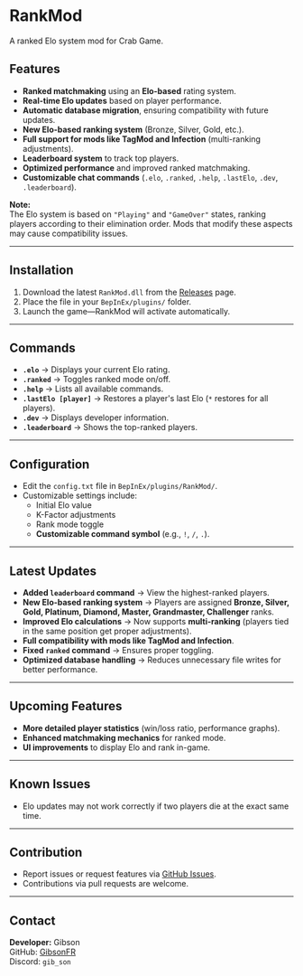 # RankMod

A ranked Elo system mod for Crab Game.

## Features
- **Ranked matchmaking** using an **Elo-based** rating system.
- **Real-time Elo updates** based on player performance.
- **Automatic database migration**, ensuring compatibility with future updates.
- **New Elo-based ranking system** (Bronze, Silver, Gold, etc.).
- **Full support for mods like TagMod and Infection** (multi-ranking adjustments).
- **Leaderboard system** to track top players.
- **Optimized performance** and improved ranked matchmaking.
- **Customizable chat commands** (`.elo`, `.ranked`, `.help`, `.lastElo`, `.dev`, `.leaderboard`).

**Note:**  
The Elo system is based on `"Playing"` and `"GameOver"` states, ranking players according to their elimination order. Mods that modify these aspects may cause compatibility issues.

---

## Installation
1. Download the latest `RankMod.dll` from the [Releases](https://github.com/GibsonFR/RankMod_CrabGame/releases) page.
2. Place the file in your `BepInEx/plugins/` folder.
3. Launch the game—RankMod will activate automatically.

---

## Commands
- **`.elo`** → Displays your current Elo rating.
- **`.ranked`** → Toggles ranked mode on/off.
- **`.help`** → Lists all available commands.
- **`.lastElo [player]`** → Restores a player's last Elo (`*` restores for all players).
- **`.dev`** → Displays developer information.
- **`.leaderboard`** → Shows the top-ranked players.

---

## Configuration
- Edit the `config.txt` file in `BepInEx/plugins/RankMod/`.
- Customizable settings include:
  - Initial Elo value
  - K-Factor adjustments
  - Rank mode toggle
  - **Customizable command symbol** (e.g., `!`, `/`, `.`).

---

## Latest Updates
- **Added `leaderboard` command** → View the highest-ranked players.
- **New Elo-based ranking system** → Players are assigned **Bronze, Silver, Gold, Platinum, Diamond, Master, Grandmaster, Challenger** ranks.
- **Improved Elo calculations** → Now supports **multi-ranking** (players tied in the same position get proper adjustments).
- **Full compatibility with mods like TagMod and Infection**.
- **Fixed `ranked` command** → Ensures proper toggling.
- **Optimized database handling** → Reduces unnecessary file writes for better performance.

---

## Upcoming Features
- **More detailed player statistics** (win/loss ratio, performance graphs).
- **Enhanced matchmaking mechanics** for ranked mode.
- **UI improvements** to display Elo and rank in-game.

---

## Known Issues
- Elo updates may not work correctly if two players die at the exact same time.

---

## Contribution
- Report issues or request features via [GitHub Issues](https://github.com/GibsonFR/RankMod_CrabGame/issues).
- Contributions via pull requests are welcome.

---

## Contact
**Developer:** Gibson  
GitHub: [GibsonFR](https://github.com/GibsonFR)  
Discord: `gib_son`
